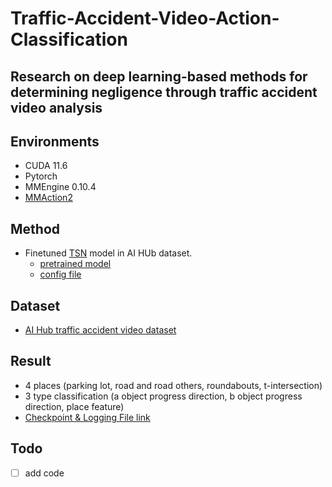 # Traffic-Accident-Video-Action-Classification

## Research on deep learning-based methods for determining negligence through traffic accident video analysis 

## Environments
- CUDA 11.6
- Pytorch
- MMEngine 0.10.4
- [MMAction2](https://mmaction2.readthedocs.io/en/latest/)

## Method
- Finetuned [TSN](https://yjxiong.me/others/tsn/) model in AI HUb dataset.
  - [pretrained model](https://download.openmmlab.com/mmaction/v1.0/recognition/tsn/tsn_imagenet-pretrained-r50_8xb32-1x1x3-100e_kinetics400-rgb/tsn_imagenet-pretrained-r50_8xb32-1x1x3-100e_kinetics400-rgb_20220906-cd10898e.pth)
  - [config file](https://github.com/open-mmlab/mmaction2/blob/main/configs/recognition/tsn/tsn_imagenet-pretrained-r50_8xb32-1x1x3-100e_kinetics400-rgb.py)

## Dataset
- [AI Hub traffic accident video dataset](https://www.aihub.or.kr/aihubdata/data/view.do?currMenu=115&topMenu=100&dataSetSn=597)

## Result 
- 4 places (parking lot, road and road others, roundabouts, t-intersection)
- 3 type classification (a object progress direction, b object progress direction, place feature)
- [Checkpoint & Logging File link](https://drive.google.com/drive/folders/1yU2Jr_1IXt5r4VChFsLlN3jazAZtTBKy?usp=drive_link)

## Todo
- [ ] add code